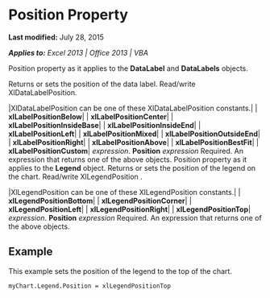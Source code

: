 
# Position Property

 **Last modified:** July 28, 2015

 _**Applies to:** Excel 2013 | Office 2013 | VBA_

Position property as it applies to the  **DataLabel** and **DataLabels** objects.

Returns or sets the position of the data label. Read/write XlDataLabelPosition.


|XlDataLabelPosition can be one of these XlDataLabelPosition constants.|
| **xlLabelPositionBelow**|
| **xlLabelPositionCenter**|
| **xlLabelPositionInsideBase**|
| **xlLabelPositionInsideEnd**|
| **xlLabelPositionLeft**|
| **xlLabelPositionMixed**|
| **xlLabelPositionOutsideEnd**|
| **xlLabelPositionRight**|
| **xlLabelPositionAbove**|
| **xlLabelPositionBestFit**|
| **xlLabelPositionCustom**|
 _expression_. **Position**
 _expression_ Required. An expression that returns one of the above objects.
Position property as it applies to the  **Legend** object.
Returns or sets the position of the legend on the chart. Read/write XlLegendPosition .


|XlLegendPosition can be one of these XlLegendPosition constants.|
| **xlLegendPositionBottom**|
| **xlLegendPositionCorner**|
| **xlLegendPositionLeft**|
| **xlLegendPositionRight**|
| **xlLegendPositionTop**|
 _expression_. **Position**
 _expression_ Required. An expression that returns one of the above objects.

## Example

This example sets the position of the legend to the top of the chart.


```
myChart.Legend.Position = xlLegendPositionTop
```

